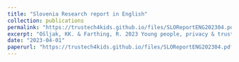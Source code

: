```yaml
---
title: "Slovenia Research report in English"
collection: publications
permalink: "https://trustech4kids.github.io/files/SLOReportENG202304.pdf"
excerpt: "Ošljak, KK. & Farthing, R. 2023 Young people, privacy & trust"
date: "2023-04-01"
paperurl: "https://trustech4kids.github.io/files/SLOReportENG202304.pdf"
---
```

